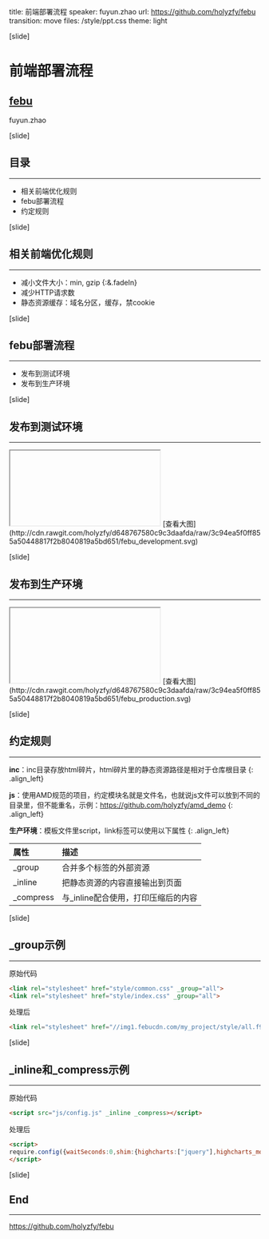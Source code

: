 title: 前端部署流程
speaker: fuyun.zhao
url: https://github.com/holyzfy/febu
transition: move
files: /style/ppt.css
theme: light

[slide]

# 前端部署流程
## [<i class="fa fa-github"></i>febu](https://github.com/holyzfy/febu)
fuyun.zhao

[slide]

## 目录
----
* 相关前端优化规则
* febu部署流程
* 约定规则

[slide]

## 相关前端优化规则
---
* 减小文件大小：min, gzip {:&.fadeIn}
* 减少HTTP请求数
* 静态资源缓存：域名分区，缓存，禁cookie

[slide]

## febu部署流程
---
* 发布到测试环境
* 发布到生产环境

[slide]

## 发布到测试环境
---
<iframe data-src="http://cdn.rawgit.com/holyzfy/d648767580c9c3daafda/raw/3c94ea5f0ff855a50448817f2b8040819a5bd651/febu_development.svg" src="about:blank;"></iframe>
[查看大图](http://cdn.rawgit.com/holyzfy/d648767580c9c3daafda/raw/3c94ea5f0ff855a50448817f2b8040819a5bd651/febu_development.svg)

[slide]

## 发布到生产环境
---
<iframe data-src="http://cdn.rawgit.com/holyzfy/d648767580c9c3daafda/raw/3c94ea5f0ff855a50448817f2b8040819a5bd651/febu_production.svg" src="about:blank;"></iframe>
[查看大图](http://cdn.rawgit.com/holyzfy/d648767580c9c3daafda/raw/3c94ea5f0ff855a50448817f2b8040819a5bd651/febu_production.svg)

[slide]

## 约定规则
---
**inc**：inc目录存放html碎片，html碎片里的静态资源路径是相对于仓库根目录 {: .align_left}

**js**：使用AMD规范的项目，约定模块名就是文件名，也就说js文件可以放到不同的目录里，但不能重名，示例：https://github.com/holyzfy/amd_demo  {: .align_left}

**生产环境**：模板文件里script，link标签可以使用以下属性 {: .align_left}

| 属性 | 描述 |
| :------- | :-------- |
| _group | 合并多个标签的外部资源 |
| _inline | 把静态资源的内容直接输出到页面 |
| _compress | 与_inline配合使用，打印压缩后的内容 |

[slide]

## _group示例
---
原始代码
```html
<link rel="stylesheet" href="style/common.css" _group="all">
<link rel="stylesheet" href="style/index.css" _group="all">
```
处理后
```html
<link rel="stylesheet" href="//img1.febucdn.com/my_project/style/all.f9e3196e67.css">
```

[slide]

## _inline和_compress示例
---
原始代码
```html
<script src="js/config.js" _inline _compress></script>
```
处理后
```html
<script>
require.config({waitSeconds:0,shim:{highcharts:["jquery"],highcharts_more:["highcharts"],url:{exports:"url"},"jquery.pagination":["jquery"],"jquery.event.drag":["jquery"],"jquery.validate":["jquery"],"jquery.validate_common":["jquery.validate"]},paths:{arttemplate:"//img1.febucdn.com/f2e/my_project/js/arttemplate-404a5647dd",common:"//img1.febucdn.com/f2e/my_project/js/common-77fc0b9010",detail:"//img1.febucdn.com/f2e/my_project/js/detail-35cbe12497"}});
</script>
```

[slide]

## End
---
<i class="fa fa-github"></i> https://github.com/holyzfy/febu
